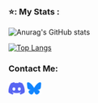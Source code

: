 ### ⭐: My Stats :

![Anurag's GitHub stats](https://github-readme-stats-chi-jade-92.vercel.app/api?username=Adriwang&show_icons=true&theme=radical)

[![Top Langs](https://github-readme-stats.vercel.app/api/top-langs/?username=Adriwang&layout=donut&theme=radical)](github-readme-stats-chi-jade-92.vercel.app)

<h3 align="left">Contact Me:</h3>
<p align="left">
<a href="https://discordapp.com/users/511983544269275137" target="blank"><img align="center" src="Discord.svg" alt="Discord" height="25" /></a>
<a href="https://bsky.app/profile/adriwang.bsky.social" target="blank"><img align="center" src="Bluesky.svg" alt="Bluesky" height="25" /></a>
</p>
